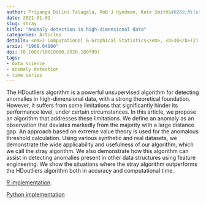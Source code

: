 ```yaml
---
author: Priyanga Dilini Talagala, Rob J Hyndman, Kate Smith&#8209;Miles,
date: 2021-01-01
slug: stray
title: "Anomaly detection in high-dimensional data"
categories: Articles
details: <em>J Computational & Graphical Statistics</em>, <b>30</b>(2), 360-374
arxiv: "1908.04000"
doi: 10.1080/10618600.2020.1807997
tags:
- data science
- anomaly detection
- time series
---
```


The HDoutliers algorithm is a powerful unsupervised algorithm for detecting anomalies in high-dimensional data, with a strong theoretical foundation. However, it suffers from some limitations that significantly hinder its performance level, under certain circumstances. In this article, we propose an algorithm that addresses these limitations. We define an anomaly as an observation that deviates markedly from the majority with a large distance gap. An approach based on extreme value theory is used for the anomalous threshold calculation. Using various synthetic and real datasets, we demonstrate the wide applicability and usefulness of our algorithm, which we call the stray algorithm. We also demonstrate how this algorithm can assist in detecting anomalies present in other data structures using feature engineering. We show the situations where the stray algorithm outperforms the HDoutliers algorithm both in accuracy and computational time.

[R implementation](https://github.com/pridiltal/stray).

[Python implementation](https://github.com/sktime/sktime/blob/main/sktime/annotation/stray.py)
